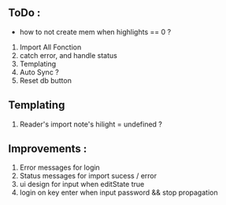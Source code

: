## ToDo :

- how to not create mem when highlights == 0 ?

1. Import All Fonction
2. catch error, and handle status
3. Templating
4. Auto Sync ?
5. Reset db button

## Templating

1. Reader's import note's hilight = undefined ?

## Improvements :

1. Error messages for login
2. Status messages for import sucess / error
3. ui design for input when editState true
4. login on key enter when input password && stop propagation
